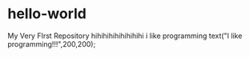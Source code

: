# hello-world
My Very FIrst Repository
hihihihihihihihihi
i like programming
text("I like programming!!!",200,200);
